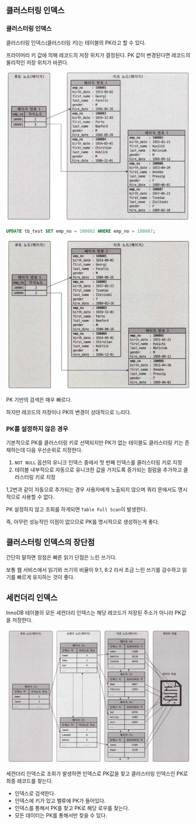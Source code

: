 ## 클러스터링 인덱스

### 클러스터링 인덱스

클러스터링 인덱스(클러스터링 키)는 테이블의 PK라고 할 수 있다.

프라이머리 키 값에 의해 레코드의 저장 위치가 결정된다. PK 값이 변경된다면 레코드의 물리적인 저장 위치가 바뀐다.

![img.png](../images/클러스터링인덱스구조.png)

```sql
UPDATE tb_test SET emp_no = 100002 WHERE emp_no = 100007;
```

![img.png](../images/업데이트한후의클러스터링인덱스구조.png)

PK 기반의 검색은 매우 빠르다.

하지만 레코드의 저장이나 PK의 변경이 상대적으로 느리다.

### PK를 설정하지 않은 경우

기본적으로 PK를 클러스터링 키로 선택되지만 PK가 없는 테이블도 클러스터링 키는 존재하는데 다음 우선순위로 지정한다.

1. `NOT NULL` 옵션의 유니크 인덱스 중에서 첫 번째 인덱스를 클러스터링 키로 지정
2. 테이블 내부적으로 자동으로 유니크한 값을 가지도록 증가되는 컬럼을 추가하고 클러스터링 키로 지정

1,2번과 같이 자동으로 추가되는 경우 사용자에게 노출되지 않으며 쿼리 문에서도 명시적으로 사용할 수 없다.

PK 설정하지 않고 조회를 하게되면 `Table Full Scan`이 발생한다.

즉, 아무런 성능적인 이점이 없으므로 PK를 명시적으로 생성하는게 좋다.

## 클러스터링 인덱스의 장단점

간단히 말하면 장점은 빠른 읽기 단점은 느린 쓰기다.

보통 웹 서비스에서 읽기와 쓰기의 비율이 9:1, 8:2 라서 조금 느린 쓰기를 감수하고 읽기를 빠르게 유지하는 것이 좋다.

## 세컨더리 인덱스

InnoDB 테이블의 모든 세컨더리 인덱스는 해당 레코드가 저장된 주소가 아니라 PK값을 저장한다.

![img.png](../images/B-Tree인덱스구조.png)

세컨더리 인덱스로 조회가 발생하면 인덱스로 PK값을 찾고 클러스터링 인덱스인 PK로 최종 레코드를 찾는다.

- 인덱스로 검색한다.
- 인덱스에 키가 있고 밸류에 PK가 들어있다.
- 인덱스를 통해서 PK를 찾고 PK로 해당 로우를 찾는다.
- 모든 데이터는 PK를 통해서만 찾을 수 있다.

